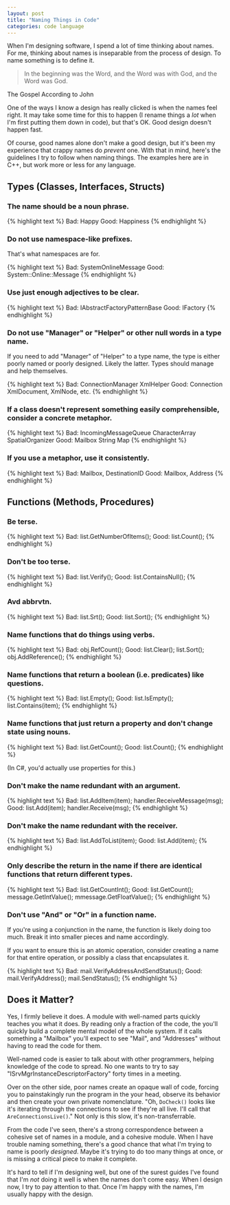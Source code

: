 ```yaml
---
layout: post
title: "Naming Things in Code"
categories: code language
---
```

When I'm designing software, I spend a lot of time thinking about names. For
me, thinking about names is inseparable from the process of design. To name
something is to define it.

> In the beginning was the Word, and the Word was with God, and the Word was
God.

<p class="cite">The Gospel According to John</p>

One of the ways I know a design has really clicked is when the names feel
right. It may take some time for this to happen (I rename things a *lot* when
I'm first putting them down in code), but that's OK. Good design doesn't
happen fast.

Of course, good names alone don't make a good design, but it's been my
experience that crappy names do *prevent* one. With that in mind, here's the
guidelines I try to follow when naming things. The examples here are in C++,
but work more or less for any language.

## Types (Classes, Interfaces, Structs)

### The name should be a noun phrase.

{% highlight text %}
Bad:  Happy
Good: Happiness
{% endhighlight %}

### Do not use namespace-like prefixes.

That's what namespaces are for.

{% highlight text %}
Bad:  SystemOnlineMessage
Good: System::Online::Message
{% endhighlight %}

### Use just enough adjectives to be clear.

{% highlight text %}
Bad:  IAbstractFactoryPatternBase
Good: IFactory
{% endhighlight %}

### Do not use "Manager" or "Helper" or other null words in a type name.

If you need to add "Manager" of "Helper" to a type name, the type is either
poorly named or poorly designed. Likely the latter. Types should manage and
help themselves.

{% highlight text %}
Bad:  ConnectionManager
      XmlHelper
Good: Connection
      XmlDocument, XmlNode, etc.
{% endhighlight %}

### If a class doesn't represent something easily comprehensible, consider a concrete metaphor.

{% highlight text %}
Bad:  IncomingMessageQueue
      CharacterArray
      SpatialOrganizer
Good: Mailbox
      String
      Map
{% endhighlight %}

### If you use a metaphor, use it consistently.

{% highlight text %}
Bad:  Mailbox, DestinationID
Good: Mailbox, Address
{% endhighlight %}

## Functions (Methods, Procedures)

### Be terse.

{% highlight text %}
Bad:  list.GetNumberOfItems();
Good: list.Count();
{% endhighlight %}

### Don't be too terse.

{% highlight text %}
Bad:  list.Verify();
Good: list.ContainsNull();
{% endhighlight %}

### Avd abbrvtn.

{% highlight text %}
Bad:  list.Srt();
Good: list.Sort();
{% endhighlight %}

### Name functions that do things using verbs.

{% highlight text %}
Bad:  obj.RefCount();
Good: list.Clear();
      list.Sort();
      obj.AddReference();
{% endhighlight %}

### Name functions that return a boolean (i.e. predicates) like questions.

{% highlight text %}
Bad:  list.Empty();
Good: list.IsEmpty();
      list.Contains(item);
{% endhighlight %}

### Name functions that just return a property and don't change state using nouns.

{% highlight text %}
Bad:  list.GetCount();
Good: list.Count();
{% endhighlight %}

(In C#, you'd actually use properties for this.)

### Don't make the name redundant with an argument.

{% highlight text %}
Bad:  list.AddItem(item);
      handler.ReceiveMessage(msg);
Good: list.Add(item);
      handler.Receive(msg);
{% endhighlight %}

### Don't make the name redundant with the receiver.

{% highlight text %}
Bad:  list.AddToList(item);
Good: list.Add(item);
{% endhighlight %}

### Only describe the return in the name if there are identical functions that return different types.

{% highlight text %}
Bad:  list.GetCountInt();
Good: list.GetCount();
      message.GetIntValue();
      mmessage.GetFloatValue();
{% endhighlight %}

### Don't use "And" or "Or" in a function name.

If you're using a conjunction in the name, the function is likely doing too
much. Break it into smaller pieces and name accordingly.

If you want to ensure this is an atomic operation, consider creating a name
for that entire operation, or possibly a class that encapsulates it.

{% highlight text %}
Bad:  mail.VerifyAddressAndSendStatus();
Good: mail.VerifyAddress();
      mail.SendStatus();
{% endhighlight %}

## Does it Matter?

Yes, I firmly believe it does. A module with well-named parts quickly teaches
you what it does. By reading only a fraction of the code, the you'll quickly
build a complete mental model of the whole system. If it calls something a
"Mailbox" you'll expect to see "Mail", and "Addresses" without having to read
the code for them.

Well-named code is easier to talk about with other programmers, helping
knowledge of the code to spread. No one wants to try to say
"ISrvMgrInstanceDescriptorFactory" forty times in a meeting.

Over on the other side, poor names create an opaque wall of code, forcing you
to painstakingly run the program in the your head, observe its behavior and
then create your own private nomenclature. "Oh, `DoCheck()` looks like it's
iterating through the connections to see if they're all live. I'll call that
`AreConnectionsLive()`." Not only is this slow, it's non-transferrable.

From the code I've seen, there's a strong correspondence between a cohesive
set of names in a module, and a cohesive module. When I have trouble naming
something, there's a good chance that what I'm trying to name is poorly
*designed*. Maybe it's trying to do too many things at once, or is missing a
critical piece to make it complete.

It's hard to tell if I'm designing well, but one of the surest guides I've
found that I'm *not* doing it well is when the names don't come easy. When I
design now, I try to pay attention to that. Once I'm happy with the names, I'm
usually happy with the design.
